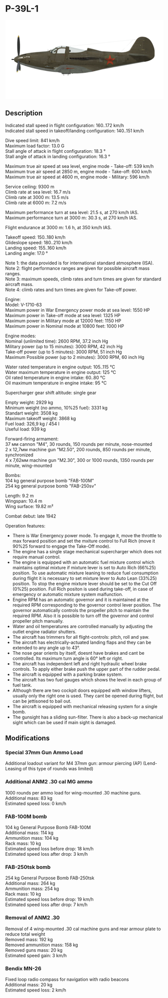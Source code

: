 # P-39L-1  
  
![p39l1](../images/p39l1.png)  
  
## Description  
  
Indicated stall speed in flight configuration: 160..172 km/h  
Indicated stall speed in takeoff/landing configuration: 140..151 km/h  
  
Dive speed limit: 841 km/h  
Maximum load factor: 13.0 G  
Stall angle of attack in flight configuration: 18.3 °  
Stall angle of attack in landing configuration: 16.3 °  
  
Maximum true air speed at sea level, engine mode - Take-off: 539 km/h  
Maximum true air speed at 2850 m, engine mode - Take-off: 600 km/h  
Maximum true air speed at 4600 m, engine mode - Military: 596 km/h  
  
Service ceiling: 9300 m  
Climb rate at sea level: 16.7 m/s  
Climb rate at 3000 m: 13.5 m/s  
Climb rate at 6000 m: 7.2 m/s  
  
Maximum performance turn at sea level: 21.5 s, at 270 km/h IAS.  
Maximum performance turn at 3000 m: 30.3 s, at 270 km/h IAS.  
  
Flight endurance at 3000 m: 1.6 h, at 350 km/h IAS.  
  
Takeoff speed: 150..180 km/h  
Glideslope speed: 180..210 km/h  
Landing speed: 155..160 km/h  
Landing angle: 17.0 °  
  
Note 1: the data provided is for international standard atmosphere (ISA).  
Note 2: flight performance ranges are given for possible aircraft mass ranges.  
Note 3: maximum speeds, climb rates and turn times are given for standard aircraft mass.  
Note 4: climb rates and turn times are given for Take-off power.  
  
Engine:  
Model: V-1710-63  
Maximum power in War Emergency power mode at sea level: 1550 HP  
Maximum power in Take-off mode at sea level: 1325 HP  
Maximum power in Military mode at 12000 feet: 1150 HP  
Maximum power in Nominal mode at 10800 feet: 1000 HP  
  
Engine modes:  
Nominal (unlimited time): 2600 RPM, 37.2 inch Hg  
Military power (up to 15 minutes): 3000 RPM, 42 inch Hg  
Take-off power (up to 5 minutes): 3000 RPM, 51 inch Hg  
Maximum Possible power (up to 2 minutes): 3000 RPM, 60 inch Hg  
  
Water rated temperature in engine output: 105..115 °C  
Water maximum temperature in engine output: 125 °C  
Oil rated temperature in engine intake: 60..80 °C  
Oil maximum temperature in engine intake: 95 °C  
  
Supercharger gear shift altitude: single gear  
  
Empty weight: 2929 kg  
Minimum weight (no ammo, 10%25 fuel): 3331 kg  
Standart weight: 3508 kg  
Maximum takeoff weight: 3868 kg  
Fuel load: 326,9 kg / 454 l  
Useful load: 939 kg  
  
Forward-firing armament:  
37 мм cannon "М4", 30 rounds, 150 rounds per minute, nose-mounted  
2 x 12,7мм machine gun "M2.50", 200 rounds, 850 rounds per minute, synchronized  
4 x 7,62мм machine gun "M2.30", 300 or 1000 rounds, 1350 rounds per minute, wing-mounted  
  
Bombs:  
104 kg general purpose bomb "FAB-100M"  
254 kg general purpose bomb "FAB-250sv"  
  
Length: 9.2 m  
Wingspan: 10.4 m  
Wing surface: 19.82 m²  
  
Combat debut: late 1942  
  
Operation features:  
- There is War Emergency power mode. To engage it, move the throttle to max forward position and set the mxiture control to Full Rich (move it 90%25 forward to engage the Take-Off mode).  
- The engine has a single stage mechanical supercharger which does not require manual control.  
- The engine is equipped with an automatic fuel mixture control which maintains optimal mixture if mixture lever is set to Auto Rich (66%25) position. To use automatic mixture leaning to reduce fuel consumption during flight it is necessary to set mixture lever to Auto Lean (33%25) position. To stop the engine mixture lever should be set to the Cut Off (0%25) position. Full Rich positon is used during take-off, in case of emergency or automatic mixture system malfunction.  
- Engine RPM has an automatic governor and it is maintained at the required RPM corresponding to the governor control lever position. The governor automatically controls the propeller pitch to maintain the required RPM. Also it is possible to turn off the governor and control propeller pitch manually.  
- Water and oil temperatures are controlled manually by adjusting the outlet engine radiator shutters.  
- The aircraft has trimmers for all flight-controls: pitch, roll and yaw.  
- The aircraft has electrically-actuated landing flaps and they can be extended to any angle up to 43°.  
- The nose gear orients by itself, doesnt have brakes and cant be controlled. Its maximum turn angle is 60° left or right.  
- The aircraft has independent left and right hydraulic wheel brake controls. To apply either brake push the upper part of the rudder pedal.  
- The aircraft is equipped with a parking brake system.  
- The aircraft has two fuel gauges which shows the level in each group of fuel tank.  
- Although there are two cockpit doors equipped with window lifters, usually only the right one is used. They cant be opened during flight, but can be jettisoned to bail out.  
- The aircraft is equipped with mechanical releasing system for a single bomb.  
- The gunsight has a sliding sun-filter. There is also a back-up mechanical sight which can be used if main sight is damaged.  
  
  
## Modifications  
  
  
  
### Special 37mm Gun Ammo Load  
  
Additional loadout variant for M4 37mm gun: armour piercing (AP) (Lend-Leasing of this type of rounds was limited)  
  
### Additional ANM2 .30 cal MG ammo  
  
1000 rounds per ammo load for wing-mounted .30 machine guns.  
Additional mass: 83 kg  
Estimated speed loss: 0 km/h  
  
### FAB-100M bomb  
  
104 kg General Purpose Bomb FAB-100M  
Additional mass: 114 kg  
Ammunition mass: 104 kg  
Rack mass: 10 kg  
Estimated speed loss before drop: 18 km/h  
Estimated speed loss after drop: 3 km/h  
  
### FAB-250tsk bomb  
  
254 kg General Purpose Bomb FAB-250tsk  
Additional mass: 264 kg  
Ammunition mass: 254 kg  
Rack mass: 10 kg  
Estimated speed loss before drop: 19 km/h  
Estimated speed loss after drop: 7 km/h  
  
### Removal of ANM2 .30  
  
Removal of 4 wing-mounted .30 cal machine guns and rear armour plate to reduce total weight  
Removed mass: 192 kg  
Removed ammunition mass: 158 kg  
Removed guns mass: 20 kg  
Estimated speed gain: 3 km/h  
  
### Bendix MN-26  
  
Fixed loop radio compass for navigation with radio beacons  
Additional mass: 20 kg  
Estimated speed loss: 2 km/h  
